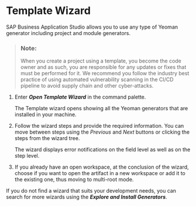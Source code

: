<!-- loioba59cb69245443008d016690fd068fcf -->

# Template Wizard

SAP Business Application Studio allows you to use any type of Yeoman generator including project and module generators.

> ### Note:  
> When you create a project using a template, you become the code owner and as such, you are responsible for any updates or fixes that must be performed for it. We recommend you follow the industry best practice of using automated vulnerability scanning in the CI/CD pipeline to avoid supply chain and other cyber-attacks.

1.  Enter ***Open Template Wizard*** in the command palette.

    The Template wizard opens showing all the Yeoman generators that are installed in your machine.

2.  Follow the wizard steps and provide the required information. You can move between steps using the *Previous* and *Next* buttons or clicking the steps from the wizard tree.

    The wizard displays error notifications on the field level as well as on the step level.

3.  If you already have an open workspace, at the conclusion of the wizard, choose if you want to open the artifact in a new workspace or add it to the existing one, thus moving to multi-root mode.

If you do not find a wizard that suits your development needs, you can search for more wizards using the ***Explore and Install Generators***.

